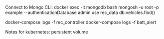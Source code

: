 Connect to Mongo CLI:
    docker exec -it mongodb bash
    mongosh -u root -p example --authenticationDatabase admin
    use rec_data
    db.vehicles.find()

docker-compose logs -f rec_controller
docker-compose logs -f batt_alert 

Notes for kubernetes:
persistent volume

